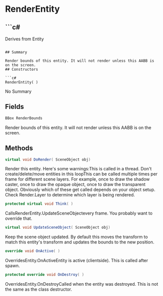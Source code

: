 # RenderEntity

## ```c#
Derives from Entity
```

## Summary

Render bounds of this entity. It will not render unless this AABB is on the screen.
## Constructors

```c#
RenderEntity( ) 
```
No Summary
## Fields

```c#
BBox RenderBounds
```
Render bounds of this entity. It will not render unless this AABB is on the screen.
## Methods

```c#
virtual void DoRender( SceneObject obj) 
```
Render this entity. Here's some warnings:This is called in a thread. Don't create/delete/move entities in this loopThis can be called multiple times per frame for different scene layers. For example, once to
draw the shadow caster, once to draw the opaque object, once to draw the transparent object.
Obviously which of these get called depends on your object setup. Check Render.Layer to
determine which layer is being rendered.
```c#
protected virtual void Think( ) 
```
CallsRenderEntity.UpdateSceneObjectevery frame. You probably want to override that.
```c#
virtual void UpdateSceneObject( SceneObject obj) 
```
Keep the scene object updated. By default this moves the transform to match this entity's transform
and updates the bounds to the new position.
```c#
override void OnActive( ) 
```
OverridesEntity.OnActiveEntity is active (clientside). This is called after spawn.
```c#
protected override void OnDestroy( ) 
```
OverridesEntity.OnDestroyCalled when the entity was destroyed. This is not the same as the class destructor.

